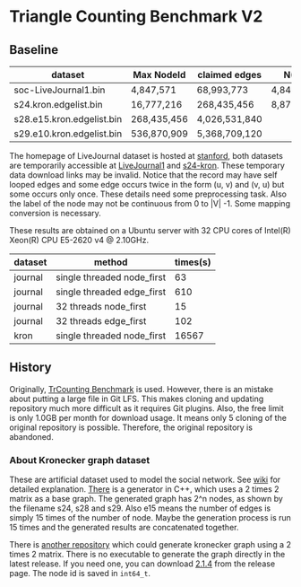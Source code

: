 # Triangle Counting Benchmark V2
## Baseline

| dataset                   | Max NodeId  | claimed edges | N(V)      | N(E)          | N(T)              |
| ------------------------- | ----------- | ------------- | --------- |-------------- | ----------------- |
| soc-LiveJournal1.bin      | 4,847,571   | 68,993,773    | 4,847,571 | 42,851,237    | 285,730,264       |
| s24.kron.edgelist.bin     | 16,777,216  | 268,435,456   | 8,871,830 | 260,379,850   | 10,286,638,314    |
| s28.e15.kron.edgelist.bin | 268,435,456 | 4,026,531,840 |           | 3,973,862,397 | 199,196,078,202   |
| s29.e10.kron.edgelist.bin | 536,870,909 | 5,368,709,120 |           | 5,333,466,522 | 164,015,236,714   |

The homepage of LiveJournal dataset is hosted at [stanford](https://snap.stanford.edu/data/soc-LiveJournal1.html), both datasets are temporarily accessible at [LiveJournal1](http://datafountain.int-yt.com/BDCI2019/FeiMa/soc-LiveJournal1.bin) and [s24-kron](http://datafountain.int-yt.com/BDCI2019/FeiMa/s24.kron.edgelist.bin). These temporary data download links may be invalid. Notice that the record may have self looped edges and some edge occurs twice in the form (u, v) and (v, u) but some occurs only once. These details need some preprocessing task. Also the label of the node may not be continuous from 0 to |V| -1. Some mapping conversion is necessary.

These results are obtained on a Ubuntu server with 32 CPU cores of Intel(R) Xeon(R) CPU E5-2620 v4 @ 2.10GHz.

| dataset | method                     | times(s) |
| ------- | -------------------------- | -------- |
| journal | single threaded node_first | 63       |
| journal | single threaded edge_first | 610      |
| journal | 32 threads node_first      | 15       |
| journal | 32 threads edge_first      | 102      |
| kron    | single threaded node_first | 16567    |

## History

Originally, [TrCounting Benchmark](https://github.com/zhaofeng-shu33/triangle_counting_benchmark) is used.
However, there is an mistake about putting a large file in Git LFS. This makes cloning and updating 
repository much more difficult as it requires Git plugins. Also, the free limit is only 1.0GB per month for download 
usage. It means only 5 cloning of the original repository is possible. Therefore, the original repository is abandoned.

### About Kronecker graph dataset
These are artificial dataset used to model the social network. 
See [wiki](https://en.wikipedia.org/wiki/Kronecker_graph) for detailed explanation. [There](https://github.com/snap-stanford/snap/tree/master/examples/krongen) is a generator in C++, which uses a 2 times 2 matrix as a base graph.
The generated graph has 2^n nodes, as shown by the filename s24, s28 and s29. Also e15 means the number of edges is simply 15 times of the number of node. Maybe the generation process is run 15 times and the generated results are concatenated together.

There is [another repository](http://github.com/graph500/graph500) which could generate kronecker graph using a 2 times 2 matrix. 
There is no executable to generate the graph directly in the latest release. If you need one, you can download [2.1.4](https://github.com/graph500/graph500/tree/graph500-2.1.4) from the release page. The node id is saved in `int64_t`.
